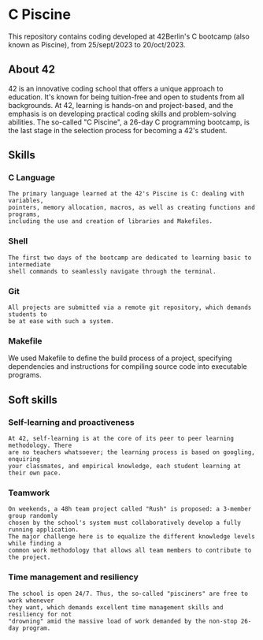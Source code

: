 # C Piscine
This repository contains coding developed at 42Berlin's C bootcamp (also known as Piscine), from 25/sept/2023 to 20/oct/2023.

## About 42

42 is an innovative coding school that offers a unique approach to education.
 It's known for being tuition-free and open to students from all backgrounds. 
At 42, learning is hands-on and project-based, and the emphasis 
is on developing practical coding skills and problem-solving abilities.
The so-called "C Piscine", a 26-day C programming bootcamp,
is the last stage in the selection process for becoming a 42's student.

## Skills

### C Language
	The primary language learned at the 42's Piscine is C: dealing with variables,
	pointers, memory allocation, macros, as well as creating functions and programs,
	including the use and creation of libraries and Makefiles.

### Shell
	The first two days of the bootcamp are dedicated to learning basic to intermediate
	shell commands to seamlessly navigate through the terminal.

### Git
	All projects are submitted via a remote git repository, which demands students to
	be at ease with such a system.
 
### Makefile
   We used Makefile to define the build process of a project, 
   specifying dependencies and instructions for compiling source code into executable programs. 

## Soft skills

### Self-learning and proactiveness
	At 42, self-learning is at the core of its peer to peer learning methodology. There
	are no teachers whatsoever; the learning process is based on googling, enquiring
	your classmates, and empirical knowledge, each student learning at their own pace.

### Teamwork
	On weekends, a 48h team project called "Rush" is proposed: a 3-member group randomly
	chosen by the school's system must collaboratively develop a fully running application.
	The major challenge here is to equalize the different knowledge levels while finding a
	common work methodology that allows all team members to contribute to the project.

### Time management and resiliency
	The school is open 24/7. Thus, the so-called "pisciners" are free to work whenever
	they want, which demands excellent time management skills and resiliency for not
	"drowning" amid the massive load of work demanded by the non-stop 26-day program.
